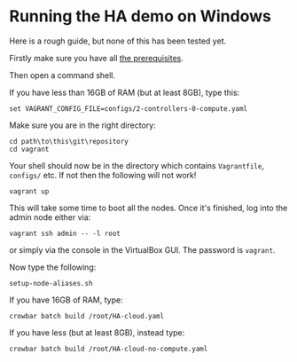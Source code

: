 # Running the HA demo on Windows

Here is a rough guide, but none of this has been tested yet.

Firstly make sure you have all
[the prerequisites](../../docs/prerequisites.md).

Then open a command shell.

If you have less than 16GB of RAM (but at least 8GB), type this:

    set VAGRANT_CONFIG_FILE=configs/2-controllers-0-compute.yaml

Make sure you are in the right directory:

    cd path\to\this\git\repository
    cd vagrant

Your shell should now be in the directory which contains
`Vagrantfile`, `configs/` etc.  If not then the following will not work!

    vagrant up

This will take some time to boot all the nodes.  Once it's finished,
log into the admin node either via:

    vagrant ssh admin -- -l root

or simply via the console in the VirtualBox GUI.  The password is
`vagrant`.

Now type the following:

    setup-node-aliases.sh

If you have 16GB of RAM, type:

    crowbar batch build /root/HA-cloud.yaml

If you have less (but at least 8GB), instead type:

    crowbar batch build /root/HA-cloud-no-compute.yaml
